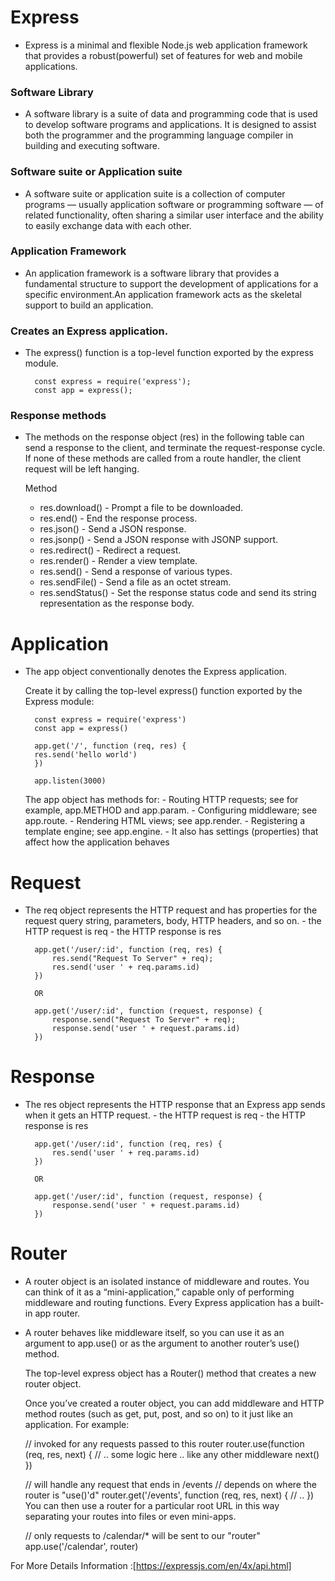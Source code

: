 # Express

- Express is a minimal and flexible Node.js web application framework that provides a robust(powerful) set of features for web and mobile applications.

### Software Library

- A software library is a suite of data and programming code that is used to develop software programs and applications. It is designed to assist both the programmer and the programming language compiler in building and executing software.

### Software suite or Application suite

- A software suite or application suite is a collection of computer programs — usually application software or programming software — of related functionality, often sharing a similar user interface and the ability to easily exchange data with each other.

### Application Framework

- An application framework is a software library that provides a fundamental structure to support the development of applications for a specific environment.An application framework acts as the skeletal support to build an application.

### Creates an Express application.

- The express() function is a top-level function exported by the express module.

        const express = require('express');
        const app = express();

### Response methods

- The methods on the response object (res) in the following table can send a response to the client, and terminate the request-response cycle. If none of these methods are called from a route handler, the client request will be left hanging.

  Method

  - res.download() - Prompt a file to be downloaded.
  - res.end() - End the response process.
  - res.json() - Send a JSON response.
  - res.jsonp() - Send a JSON response with JSONP support.
  - res.redirect() - Redirect a request.
  - res.render() - Render a view template.
  - res.send() - Send a response of various types.
  - res.sendFile() - Send a file as an octet stream.
  - res.sendStatus() - Set the response status code and send its string representation as the response body.

# Application

- The app object conventionally denotes the Express application.

  Create it by calling the top-level express() function exported by the Express module:

        const express = require('express')
        const app = express()

        app.get('/', function (req, res) {
        res.send('hello world')
        })

        app.listen(3000)

  The app object has methods for: - Routing HTTP requests; see for example, app.METHOD and app.param. - Configuring middleware; see app.route. - Rendering HTML views; see app.render. - Registering a template engine; see app.engine. - It also has settings (properties) that affect how the application behaves

# Request

- The req object represents the HTTP request and has properties for the request query string, parameters, body, HTTP headers, and so on. - the HTTP request is req - the HTTP response is res

        app.get('/user/:id', function (req, res) {
            res.send("Request To Server" + req);
            res.send('user ' + req.params.id)
        })

        OR

        app.get('/user/:id', function (request, response) {
            response.send("Request To Server" + req);
            response.send('user ' + request.params.id)
        })

# Response

- The res object represents the HTTP response that an Express app sends when it gets an HTTP request. - the HTTP request is req - the HTTP response is res

        app.get('/user/:id', function (req, res) {
            res.send('user ' + req.params.id)
        })

        OR

        app.get('/user/:id', function (request, response) {
            response.send('user ' + request.params.id)
        })

# Router

- A router object is an isolated instance of middleware and routes.
  You can think of it as a “mini-application,” capable only of performing middleware and routing functions.
  Every Express application has a built-in app router.

- A router behaves like middleware itself, so you can use it as an argument to app.use() or as the argument to another router’s use() method.

  The top-level express object has a Router() method that creates a new router object.

  Once you’ve created a router object, you can add middleware and HTTP method routes (such as get, put, post, and so on) to it just like an application. For example:

  // invoked for any requests passed to this router
  router.use(function (req, res, next) {
  // .. some logic here .. like any other middleware
  next()
  })

  // will handle any request that ends in /events
  // depends on where the router is "use()'d"
  router.get('/events', function (req, res, next) {
  // ..
  })
  You can then use a router for a particular root URL in this way separating your routes into files or even mini-apps.

  // only requests to /calendar/\* will be sent to our "router"
  app.use('/calendar', router)

For More Details Information :[https://expressjs.com/en/4x/api.html]
